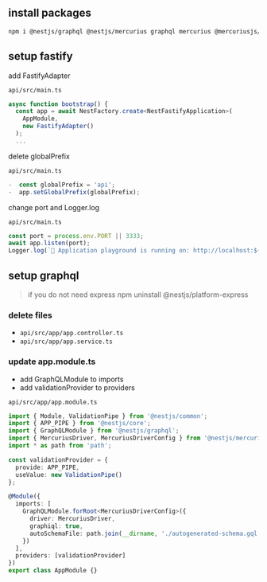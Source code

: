 ## install packages

```bash
npm i @nestjs/graphql @nestjs/mercurius graphql mercurius @mercuriusjs/gateway @nestjs/platform-fastify class-transformer class-validator
```

## setup fastify

add FastifyAdapter

`api/src/main.ts`

```ts
async function bootstrap() {
  const app = await NestFactory.create<NestFastifyApplication>(
    AppModule,
    new FastifyAdapter()
  );
  ...
```

delete globalPrefix

`api/src/main.ts`

```ts
-  const globalPrefix = 'api';
-  app.setGlobalPrefix(globalPrefix);
```

change port and Logger.log

`api/src/main.ts`

```ts
const port = process.env.PORT || 3333;
await app.listen(port);
Logger.log(`🚀 Application playground is running on: http://localhost:${port}/graphiql`);
```

## setup graphql

> if you do not need express
> npm uninstall @nestjs/platform-express

### delete files

- `api/src/app/app.controller.ts`
- `api/src/app/app.service.ts`

### update app.module.ts

- add GraphQLModule to imports
- add validationProvider to providers

`api/src/app/app.module.ts`

```ts
import { Module, ValidationPipe } from '@nestjs/common';
import { APP_PIPE } from '@nestjs/core';
import { GraphQLModule } from '@nestjs/graphql';
import { MercuriusDriver, MercuriusDriverConfig } from '@nestjs/mercurius';
import * as path from 'path';

const validationProvider = {
  provide: APP_PIPE,
  useValue: new ValidationPipe()
};

@Module({
  imports: [
    GraphQLModule.forRoot<MercuriusDriverConfig>({
      driver: MercuriusDriver,
      graphiql: true,
      autoSchemaFile: path.join(__dirname, './autogenerated-schema.gql')
    })
  ],
  providers: [validationProvider]
})
export class AppModule {}
```
